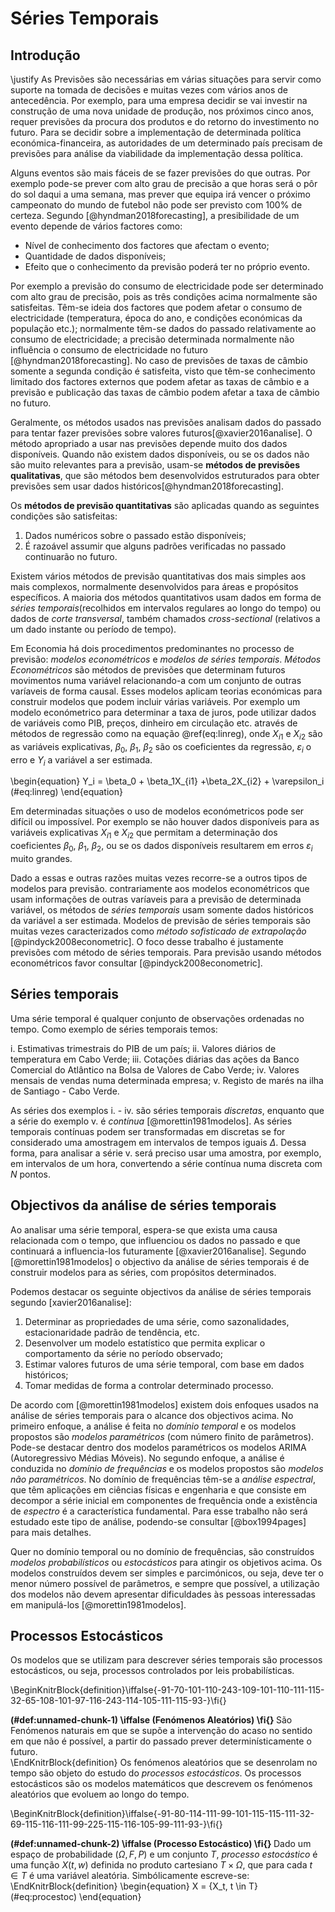 # Séries Temporais

## Introdução
\justify
As Previsões são necessárias em várias situações para servir como suporte na tomada de decisões e muitas vezes com vários anos de antecedência. Por exemplo, para uma empresa decidir se vai investir na construção de uma  nova unidade de produção, nos próximos cinco anos, requer previsões da procura dos produtos e do retorno do investimento no futuro. Para se decidir sobre a implementação de determinada política económica-financeira, as autoridades de um determinado país precisam de previsões para análise da viabilidade da implementação dessa política.

Alguns eventos são mais fáceis de se fazer previsões do que outras. Por exemplo pode-se prever com alto grau de precisão a que horas será o pôr do sol daqui a uma semana, mas prever que equipa irá vencer o próximo campeonato do mundo de futebol não pode ser previsto com 100% de certeza. Segundo [@hyndman2018forecasting], a presibilidade  de um evento depende de vários factores como:

* Nível de conhecimento dos factores que afectam o evento;
* Quantidade de dados disponíveis;
* Efeito que o conhecimento da previsão poderá ter no próprio evento.
  
Por exemplo a previsão do consumo de electricidade pode ser determinado com alto grau de precisão, pois as três condições acima normalmente são satisfeitas. Têm-se ideia dos factores que podem afetar o consumo de electricidade (temperatura, época do ano, e condições económicas da população etc.); normalmente têm-se dados do passado relativamente ao consumo de electricidade; a precisão determinada normalmente não influência o consumo de electricidade no futuro [@hyndman2018forecasting]. No caso de previsões de taxas de câmbio somente a segunda condição é satisfeita, visto que têm-se conhecimento limitado dos factores externos que podem afetar as taxas de câmbio e a previsão e publicação das taxas de câmbio podem afetar a taxa de câmbio no futuro.

Geralmente, os métodos usados nas previsões analisam dados do passado para tentar fazer previsões sobre valores futuros[@xavier2016analise]. O método apropriado a usar nas previsões depende muito dos dados disponíveis. Quando não existem dados disponíveis, ou se os dados não são muito relevantes para a previsão, usam-se **métodos de previsões qualitativas**, que são métodos bem desenvolvidos estruturados para obter previsões sem usar dados históricos[@hyndman2018forecasting].

Os **métodos de previsão quantitativas** são aplicadas quando as seguintes condições são satisfeitas:

1. Dados numéricos sobre o passado estão disponíveis;
2. É razoável assumir que alguns padrões verificadas no passado continuarão no futuro.

Existem vários métodos de previsão quantitativas dos mais simples aos mais complexos, normalmente desenvolvidos para áreas e propósitos específicos. A maioria dos métodos quantitativos usam dados em forma de *séries temporais*(recolhidos em intervalos regulares ao longo do tempo) ou dados de *corte transversal*, também chamados *cross-sectional* (relativos a um dado instante ou período de tempo).

Em Economia há dois procedimentos predominantes no processo de previsão: *modelos econométricos* e *modelos de séries temporais*.  *Métodos Econométricos* são métodos de previsões que determinam futuros movimentos numa variável relacionando-a com um conjunto de outras varíaveis de forma causal. Esses modelos aplicam teorias económicas para construir modelos que podem incluir várias variáveis. Por exemplo um modelo económetrico para determinar a taxa de juros, pode utilizar  dados de variáveis como PIB, preços, dinheiro em circulação etc. através de métodos de regressão como na equação \@ref(eq:linreg), onde $X_{i1}$ e $X_{i2}$ são as variáveis explicativas, $\beta_0$, $\beta_1$, $\beta_2$ são os coeficientes da regressão, $\varepsilon_i$ o erro e $Y_i$ a variável a ser estimada.

\begin{equation}
Y_i = \beta_0 + \beta_1X_{i1} +\beta_2X_{i2} + \varepsilon_i
(\#eq:linreg)
\end{equation}

Em determinadas situações o uso de modelos económetricos pode ser difícil ou impossível. Por exemplo se não houver dados disponíveis para as variáveis explicativas $X_{i1}$ e $X_{i2}$ que permitam a determinação dos coeficientes $\beta_0$, $\beta_1$, $\beta_2$, ou se os dados disponíveis resultarem em erros $\varepsilon_i$ muito grandes.

Dado a essas e outras razões muitas vezes recorre-se a outros tipos de modelos para previsão. contrariamente aos modelos econométricos que usam informações de outras varíaveis para a previsão de determinada variável, os métodos de *séries temporais* usam somente dados históricos da variável a ser estimada. Modelos de previsão de séries temporais são muitas vezes caracterizados como *método sofisticado de extrapolação* [@pindyck2008econometric]. O foco desse trabalho é justamente previsões com método de séries temporais. Para previsão usando métodos econométricos favor consultar [@pindyck2008econometric].


## Séries temporais

Uma série temporal é qualquer conjunto de observações ordenadas no tempo. Como exemplo de séries temporais temos:

i. Estimativas trimestrais do PIB de um país;
ii. Valores diários de temperatura em Cabo Verde;
iii. Cotações diárias das ações  da Banco Comercial do Atlântico na Bolsa de Valores de Cabo Verde;
iv. Valores mensais de vendas numa determinada empresa;
v. Registo de marés na ilha de Santiago - Cabo Verde.

As séries dos exemplos i. - iv. são séries temporais *discretas*, enquanto que a série do exemplo v. é *contínua* [@morettin1981modelos]. As séries temporais contínuas podem ser transformadas em discretas se for considerado uma amostragem em intervalos de tempos iguais $\Delta$. Dessa forma, para analisar a série v. será preciso usar uma amostra, por exemplo, em intervalos de um hora, convertendo a série contínua numa discreta com $N$ pontos.

## Objectivos da análise de séries temporais

Ao analisar uma série temporal, espera-se que exista uma causa relacionada com o tempo, que influenciou os dados no passado e que continuará a influencia-los futuramente [@xavier2016analise]. Segundo [@morettin1981modelos] o objectivo da análise de séries temporais é de construir modelos para as séries, com propósitos determinados.

Podemos destacar os seguinte objectivos da análise de séries temporais segundo [xavier2016analise]:

1. Determinar as propriedades de uma série, como sazonalidades, estacionaridade padrão de tendência, etc.
2. Desenvolver um modelo estatístico que permita explicar o comportamento da série no período observado;
3. Estimar valores futuros de uma série temporal, com base em dados históricos;
4. Tomar medidas de forma a controlar determinado processo.

De acordo com [@morettin1981modelos] existem dois enfoques usados na análise de séries temporais para o alcance dos objectivos acima. No primeiro enfoque, a análise é feita no *domínio temporal* e os modelos propostos são *modelos paramétricos* (com número finito de parâmetros). Pode-se destacar dentro dos modelos paramétricos os modelos ARIMA (Autoregressivo Médias Móveis). No segundo enfoque, a análise é conduzida no *domínio de frequências* e os modelos propostos são *modelos não paramétricos*. No domínio de frequências têm-se a *análise espectral*, que têm aplicações em ciências físicas e engenharia e que consiste em decompor a série inicial em componentes de frequência onde a existência de *espectro* é a característica fundamental. Para esse trabalho não será estudado este tipo de análise, podendo-se consultar [@box1994pages] para mais detalhes.

Quer no domínio temporal ou no domínio de frequências, são construídos *modelos probabilísticos* ou *estocásticos* para atingir os objetivos acima. Os modelos construídos devem ser simples e parcimónicos, ou seja, deve ter o menor número possível de parâmetros, e sempre que possível, a utilização dos modelos não devem apresentar dificuldades às pessoas interessadas em manipulá-los [@morettin1981modelos].

## Processos Estocásticos

Os modelos que se utilizam para descrever séries temporais são processos estocásticos, ou seja, processos controlados por leis probabilísticas.


\BeginKnitrBlock{definition}\iffalse{-91-70-101-110-243-109-101-110-111-115-32-65-108-101-97-116-243-114-105-111-115-93-}\fi{}<div class="definition"><span class="definition" id="def:unnamed-chunk-1"><strong>(\#def:unnamed-chunk-1)  \iffalse (Fenómenos Aleatórios) \fi{} </strong></span>São Fenómenos naturais em que se supõe a intervenção do acaso no sentido em que não é possível, a partir do passado prever determinísticamente o futuro.</div>\EndKnitrBlock{definition}
Os fenómenos aleatórios que se desenrolam no tempo são objeto do estudo do *processos estocásticos*. Os processos estocásticos são os modelos matemáticos que descrevem os fenómenos aleatórios que evoluem ao longo do tempo.

\BeginKnitrBlock{definition}\iffalse{-91-80-114-111-99-101-115-115-111-32-69-115-116-111-99-225-115-116-105-99-111-93-}\fi{}<div class="definition"><span class="definition" id="def:unnamed-chunk-2"><strong>(\#def:unnamed-chunk-2)  \iffalse (Processo Estocástico) \fi{} </strong></span>Dado um espaço de probabilidade $(\Omega, F, P)$ e um conjunto $T$, *processo estocástico* é uma função $X(t, w)$ definida no produto cartesiano $T\times \Omega$, que para cada $t \in T$ é uma variável aleatória. Simbólicamente escreve-se:</div>\EndKnitrBlock{definition}
\begin{equation}
X = \{X_t, t \in T\}
(\#eq:procestoc)
\end{equation}



